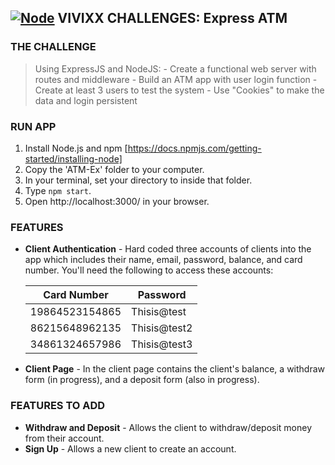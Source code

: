 ## **[![Node]("Node")](https://nodejs.org/en/) VIVIXX CHALLENGES: Express ATM**

### THE CHALLENGE
> Using ExpressJS and NodeJS:
> \- Create a functional web server with routes and middleware
> \- Build an ATM app with user login function
> \- Create at least 3 users to test the system
> \- Use "Cookies" to make the data and login persistent

### RUN APP
1. Install Node.js and npm [https://docs.npmjs.com/getting-started/installing-node]
2. Copy the 'ATM-Ex' folder to your computer.
2. In your terminal, set your directory to inside that folder.
3. Type `npm start`.
4. Open http://localhost:3000/ in your browser.

### FEATURES
- **Client Authentication** - Hard coded three accounts of clients into the app which includes their name, email, password, balance, and card number. You'll need the following to access these accounts:

    |Card Number|Password|
    |---|---|
    |19864523154865|Thisis@test|
    |86215648962135|Thisis@test2|
    |34861324657986|Thisis@test3|

- **Client Page** - In the client page contains the client's balance, a withdraw form (in progress), and a deposit form (also in progress).


### FEATURES TO ADD
- **Withdraw and Deposit** - Allows the client to withdraw/deposit money from their account.
- **Sign Up** - Allows a new client to create an account.
